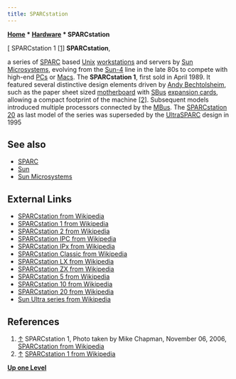 ```yaml
---
title: SPARCstation
---
```

**[Home](Home "Home") \* [Hardware](Hardware "Hardware") \* SPARCstation**



[ SPARCstation 1 <a id="cite-note-1" href="#cite-ref-1">[1]</a>
**SPARCstation**,  

a series of [SPARC](SPARC "SPARC") based [Unix](Unix "Unix") [workstations](https://en.wikipedia.org/wiki/Workstation) and servers by [Sun Microsystems](index.php?title=Sun_Microsystems&action=edit&redlink=1 "Sun Microsystems (page does not exist)"), evolving from the [Sun-4](Sun#4 "Sun") line in the late 80s to compete with high-end [PCs](IBM_PC "IBM PC") or [Macs](Macintosh "Macintosh").
The **SPARCstation 1**, first sold in April 1989. It featured several distinctive design elements driven by [Andy Bechtolsheim](Mathematician#ABechtolsheim "Mathematician"), such as the paper sheet sized [motherboard](https://en.wikipedia.org/wiki/Motherboard) with [SBus](https://en.wikipedia.org/wiki/SBus) [expansion cards](https://en.wikipedia.org/wiki/Expansion_card), allowing a compact footprint of the machine <a id="cite-note-2" href="#cite-ref-2">[2]</a>. Subsequent models introduced multiple processors connected by the [MBus](https://en.wikipedia.org/wiki/MBus_(SPARC)).
The [SPARCstation 20](https://en.wikipedia.org/wiki/SPARCstation_20) as last model of the series was superseded by the [UltraSPARC](https://en.wikipedia.org/wiki/Sun_Ultra_series) design in 1995 



## See also


* [SPARC](SPARC "SPARC")
* [Sun](Sun "Sun")
* [Sun Microsystems](index.php?title=Sun_Microsystems&action=edit&redlink=1 "Sun Microsystems (page does not exist)")


## External Links


* [SPARCstation from Wikipedia](https://en.wikipedia.org/wiki/SPARCstation)
* [SPARCstation 1 from Wikipedia](https://en.wikipedia.org/wiki/SPARCstation_1)
* [SPARCstation 2 from Wikipedia](https://en.wikipedia.org/wiki/SPARCstation_2)
* [SPARCstation IPC from Wikipedia](https://en.wikipedia.org/wiki/SPARCstation_IPC)
* [SPARCstation IPx from Wikipedia](https://en.wikipedia.org/wiki/SPARCstation_IPX)
* [SPARCstation Classic from Wikipedia](https://en.wikipedia.org/wiki/SPARCclassic)
* [SPARCstation LX from Wikipedia](https://en.wikipedia.org/wiki/SPARCstation_LX)
* [SPARCstation ZX from Wikipedia](https://en.wikipedia.org/wiki/SPARCstation_ZX)
* [SPARCstation 5 from Wikipedia](https://en.wikipedia.org/wiki/SPARCstation_5)
* [SPARCstation 10 from Wikipedia](https://en.wikipedia.org/wiki/SPARCstation_10)
* [SPARCstation 20 from Wikipedia](https://en.wikipedia.org/wiki/SPARCstation_20)
* [Sun Ultra series from Wikipedia](https://en.wikipedia.org/wiki/Sun_Ultra_series)


## References


1. <a id="cite-ref-1" href="#cite-note-1">↑</a> SPARCstation 1, Photo taken by Mike Chapman, November 06, 2006, [SPARCstation from Wikipedia](https://en.wikipedia.org/wiki/SPARCstation)
2. <a id="cite-ref-2" href="#cite-note-2">↑</a> [SPARCstation 1 from Wikipedia](https://en.wikipedia.org/wiki/SPARCstation_1)

**[Up one Level](Hardware "Hardware")**







 
